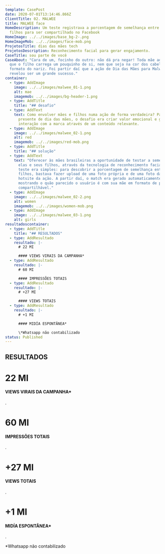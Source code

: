 ```yaml
---
template: CasePost
date: 2020-07-01T13:14:46.866Z
ClientTitle: 02. MALWEE
title: MALWEE face
HomeDescription: Um teste registrava a porcentagem de semelhança entre mães e
  filhos para ser compartilhado no Facebook
HomeImage: ../../images/base_bg-2-.png
HomeImageMob: ../../images/face-mob.png
ProjetosTitle: dias das mães tech
ProjetosDescription: Reconhecimento facial para gerar engajamento.
CaseTitle: sou parte de você
CaseAbout: "Cara de um, focinho do outro: não dá pra negar! Toda mãe adora saber
  que o filho carrega um pouquinho de si, nem que seja na cor dos cabelos ou no
  formato do nariz. Foi partir daí que a ação de Dia das Mães para Malwee
  revelou ser um grande sucesso."
container:
  - type: AddImage
    image: ../../images/malwee_01-1.png
    alt: mae
    imagemob: ../../images/bg-header-1.png
  - type: AddTitle
    title: "## desafio"
  - type: AddText
    text: Como envolver mães e filhos numa ação de forma verdadeira? Para além do
      presente de dia das mães, o desafio era criar valor emocional e gerar
      interação com a marca através de um conteúdo relevante.
  - type: AddImage
    image: ../../images/malwee_02-1.png
    alt: red
    imagemob: ../../images/red-mob.png
  - type: AddTitle
    title: "## solução"
  - type: AddText
    text: "Oferecer às mães brasileiras a oportunidade de testar a semelhança entre
      elas e seus filhos, através da tecnologia de reconhecimento facial. O
      teste era simples: para descobrir a porcentagem de semelhança entre mães e
      filhos, bastava fazer upload de uma foto própria e de uma foto da mãe no
      hotsite da ação. A partir daí, o match era gerado automaticamente,
      mostrando o quão parecido o usuário é com sua mãe em formato de post
      compartilhável."
  - type: AddImage
    image: ../../images/malwee_02-2.png
    alt: women
    imagemob: ../../images/women-mob.png
  - type: AddImage
    image: ../../images/malwee_03-1.png
    alt: girls
resultadoscontainer:
  - type: AddTitle
    title: "## RESULTADOS"
  - type: AddResultado
    resultado: |-
      # 22 MI

      #### VIEWS VIRAIS DA CAMPANHA*
  - type: AddResultado
    resultado: |-
      # 60 MI

      #### IMPRESSÕES TOTAIS
  - type: AddResultado
    resultado: |-
      # +27 MI

      #### VIEWS TOTAIS
  - type: AddResultado
    resultado: |-
      # +1 MI

      #### MIDÍA ESPONTÂNEA*

      \*Whatsapp não contabilizado
status: Published
---
```

## RESULTADOS

# 22 MI

#### VIEWS VIRAIS DA CAMPANHA*

.

# 60 MI

#### IMPRESSÕES TOTAIS

.

# +27 MI

#### VIEWS TOTAIS

.

# +1 MI

#### MIDÍA ESPONTÂNEA*

.

\*Whatsapp não contabilizado